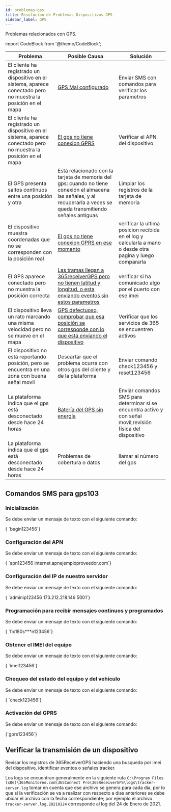 ```yaml
---
id: problemas-gps
title: Resolucion de Problemas Dispositivos GPS
sidebar_label: GPS
---
```


Problemas relacionados con GPS.

import CodeBlock from '@theme/CodeBlock';

| Problema 	| Posible Causa 	| Solución 	|
|----------	|---------------	|----------	|
|El cliente ha registrado un dispositivo en el sistema, aparece conectado pero no muestra la posición en el mapa|[GPS Mal configurado](problemas-gps#comandos-sms-para-gps103)|Enviar SMS con comandos para verificar los parametros|
|El cliente ha registrado un dispositivo en el sistema, aparece conectado pero no muestra la posición en el mapa|[El gps no tiene conexion GPRS](problemas-gps#chequeo-del-estado-del-equipo-y-del-vehículo) |Verificar el APN del dispositivo|
|El GPS presenta saltos continuos entre una posición y otra |Está relacionado con la tarjeta de memoria del gps: cuando no tiene conexión el almacena las señales, y al recuperarla a veces se queda transmitiendo señales antiguas|Limpiar los registros de la tarjeta de memoria|
|El dispositivo muestra coordenadas que no se corresponden con la posición real|[El gps no tiene conexion GPRS en ese momento](problemas-gps#verificar-la-transmisión-de-un-dispositivo)|verificar la ultima posicion recibida en el log y calcularla a mano o desde otra pagina y luego compararla|
|El GPS aparece conectado pero no muestra la posición correcta|[Las tramas llegan a 365receiverGPS pero no tienen latitud y longitud, o esta enviando eventos sin estos parametros](problemas-gps#verificar-la-transmisión-de-un-dispositivo)|verificar si ha comunicado algo por el puerto con ese imei|
|El dispositivo lleva un rato marcando una misma velocidad pero no se mueve en el mapa|[GPS defectuoso, comprobar que esa posición se corresponde con lo que está enviando el dispositivo](problemas-gps#verificar-la-transmisión-de-un-dispositivo)|Verificar que los servicios de 365 se encuentren activos|
|El dispositivo no está reportando posición, pero se encuentra en una zona con buena señal movil|Descartar que el problema ocurra con otros gps del cliente y de la plataforma|Enviar comando check123456 y reset123456|
|La plataforma indica que el gps está desconectado desde hace 24 horas|[Batería del GPS sin energía](problemas-gps#verificar-la-transmisión-de-un-dispositivo)| Enviar comandos SMS para determinar si se encuentra activo y con señal movil,revisión física del dispositivo|
|La plataforma indica que el gps está desconectado desde hace 24 horas|Problemas de cobertura o datos|llamar al número del gps|


## Comandos SMS para gps103
### Inicialización
Se debe enviar un mensaje de texto con el siguiente comando:
    
<div>
    <CodeBlock
    language="jsx">
    { `begin123456`}
    </CodeBlock>
</div>

### Configuración del APN
Se debe enviar un mensaje de texto con el siguiente comando:

<div>
    <CodeBlock
    language="jsx">
    { `apn123456 internet.apnejemploproveedor.com`}
    </CodeBlock>
</div>
 
### Configuración del IP de nuestro servidor
Se debe enviar un mensaje de texto con el siguiente comando:

<div>
    <CodeBlock
    language="jsx">
    { `adminip123456 173.212.218.146 5001`}
    </CodeBlock>
</div>
 
### Programación para recibir mensajes continuos y programados
Se debe enviar un mensaje de texto con el siguiente comando:
    
<div>
    <CodeBlock
    language="jsx">
    { `fix180s***n123456`}
    </CodeBlock>
</div>
 
### Obtener el  IMEI del equipo
Se debe enviar un mensaje de texto con el siguiente comando:
    
<div>
    <CodeBlock
    language="jsx">
    { `imei123456`}
    </CodeBlock>
</div>

### Chequeo del estado del equipo y del vehículo
Se debe enviar un mensaje de texto con el siguiente comando:

<div>
    <CodeBlock
    language="jsx">
    { `check123456`}
    </CodeBlock>
</div>

### Activación del GPRS
Se debe enviar un mensaje de texto con el siguiente comando:

<div>
    <CodeBlock
    language="jsx">
    {`gprs123456`}
    </CodeBlock>
</div>

## Verificar la transmisión de un dispositivo
Revisar los registros de 365ReceiverGPS haciendo una busqueda por imei del dispositivo, identificar eventos o señales tracker.

Los logs se encuentran generalmente en la siguiente ruta `C:\Program Files (x86)\365Monitoreo.com\365Connect Pro\365ReceiverGPS\logs\tracker-server.log` tomar en cuenta que ese archivo se genera para cada dia, por lo que si la verificación se va a realizar con respecto a dias anteriores se debe ubicar el archivo con la fecha correspondiente; por ejemplo el archivo `tracker-server.log.20210124` corresponde al log del 24 de Enero de 2021.